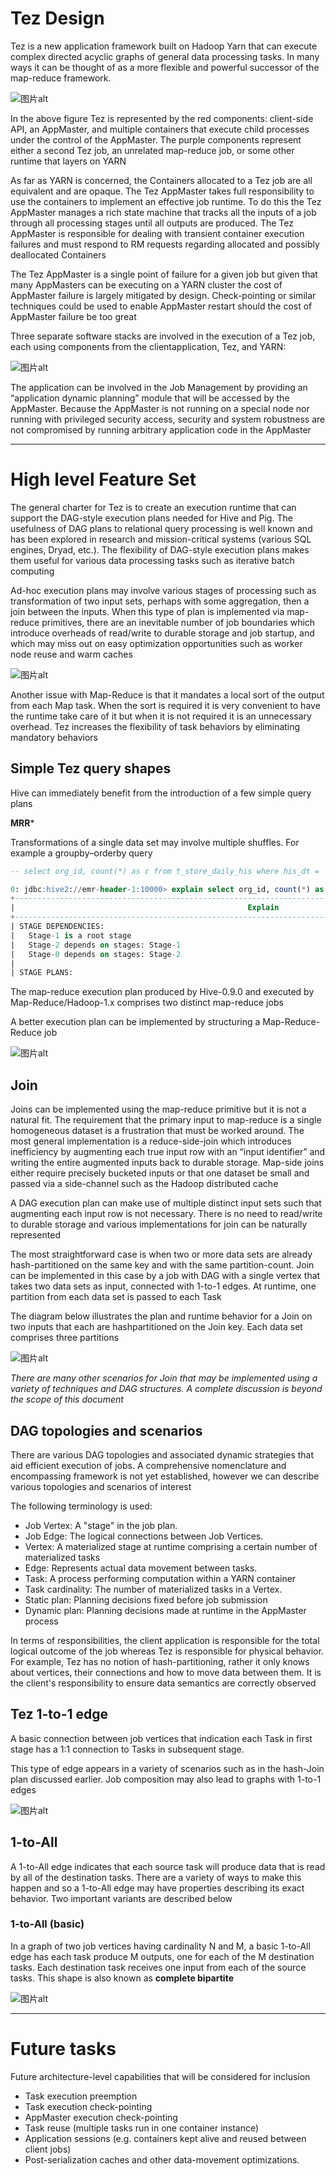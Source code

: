 # Tez Design

Tez is a new application framework built on Hadoop Yarn that can execute complex directed acyclic graphs of general data processing tasks. In many ways it can be thought of as a more flexible and powerful successor of the map-reduce framework.

![图片alt](./img/1.png)

In the above figure Tez is represented by the red components: client-side API, an AppMaster, and multiple
containers that execute child processes under the control of the AppMaster. The purple components represent
either a second Tez job, an unrelated map-reduce job, or some other runtime that layers on YARN

As far as YARN is concerned, the Containers allocated to a Tez job are all equivalent and are opaque. The Tez
AppMaster takes full responsibility to use the containers to implement an effective job runtime. To do this the Tez
AppMaster manages a rich state machine that tracks all the inputs of a job through all processing stages until all
outputs are produced. The Tez AppMaster is responsible for dealing with transient container execution failures
and must respond to RM requests regarding allocated and possibly deallocated Containers

The Tez AppMaster is a single point of failure for a given job but given that many AppMasters can be executing on
a YARN cluster the cost of AppMaster failure is largely mitigated by design. Check-pointing or similar techniques
could be used to enable AppMaster restart should the cost of AppMaster failure be too great

Three separate software stacks are involved in the execution of a Tez job, each using components from the clientapplication, Tez, and YARN:

![图片alt](./img/2.png)

The application can be involved in the Job Management by providing an “application dynamic planning” module
that will be accessed by the AppMaster. Because the AppMaster is not running on a special node nor running with
privileged security access, security and system robustness are not compromised by running arbitrary application
code in the AppMaster

---

# High level Feature Set

The general charter for Tez is to create an execution runtime that can support the DAG-style execution plans
needed for Hive and Pig. The usefulness of DAG plans to relational query processing is well known and has been
explored in research and mission-critical systems (various SQL engines, Dryad, etc.). The flexibility of DAG-style
execution plans makes them useful for various data processing tasks such as iterative batch computing

Ad-hoc execution plans may involve various stages of processing such as transformation of two input sets, perhaps
with some aggregation, then a join between the inputs. When this type of plan is implemented via map-reduce
primitives, there are an inevitable number of job boundaries which introduce overheads of read/write to durable
storage and job startup, and which may miss out on easy optimization opportunities such as worker node reuse
and warm caches

![图片alt](./img/3.png)

Another issue with Map-Reduce is that it mandates a local sort of the output from each Map task. When the sort
is required it is very convenient to have the runtime take care of it but when it is not required it is an unnecessary
overhead. Tez increases the flexibility of task behaviors by eliminating mandatory behaviors

## Simple Tez query shapes

Hive can immediately benefit from the introduction of a few simple query plans

**MRR***

Transformations of a single data set may involve multiple shuffles. For example a groupby–orderby query

```SQL
-- select org_id, count(*) as c from t_store_daily_his where his_dt = '2019-06-01' group by org_id order by c

0: jdbc:hive2://emr-header-1:10000> explain select org_id, count(*) as c from t_store_daily_his where his_dt = '2019-06-01' group by org_id order by c;
+---------------------------------------------------------------------------------------------------------------+--+
|                                                    Explain                                                    |
+---------------------------------------------------------------------------------------------------------------+--+
| STAGE DEPENDENCIES:                                                                                           |
|   Stage-1 is a root stage                                                                                     |
|   Stage-2 depends on stages: Stage-1                                                                          |
|   Stage-0 depends on stages: Stage-2                                                                          |
|                                                                                                               |
| STAGE PLANS:                                                                                                  |
```

The map-reduce execution plan produced by Hive-0.9.0 and executed by Map-Reduce/Hadoop-1.x comprises two
distinct map-reduce jobs

A better execution plan can be implemented by structuring a Map-Reduce-Reduce job

![图片alt](./img/4.png)

## Join

Joins can be implemented using the map-reduce primitive but it is not a natural fit. The requirement that the
primary input to map-reduce is a single homogeneous dataset is a frustration that must be worked around. The
most general implementation is a reduce-side-join which introduces inefficiency by augmenting each true input
row with an “input identifier” and writing the entire augmented inputs back to durable storage. Map-side joins
either require precisely bucketed inputs or that one dataset be small and passed via a side-channel such as the
Hadoop distributed cache

A DAG execution plan can make use of multiple distinct input sets such that augmenting each input row is not
necessary. There is no need to read/write to durable storage and various implementations for join can be
naturally represented

The most straightforward case is when two or more data sets are already hash-partitioned on the same key and
with the same partition-count. Join can be implemented in this case by a job with DAG with a single vertex that
takes two data sets as input, connected with 1-to-1 edges. At runtime, one partition from each data set is passed
to each Task

The diagram below illustrates the plan and runtime behavior for a Join on two inputs that each are hashpartitioned on the Join key. Each data set comprises three partitions

![图片alt](./img/5.png)

*There are many other scenarios for Join that may be implemented using a variety of techniques and DAG
structures. A complete discussion is beyond the scope of this document*

## DAG topologies and scenarios

There are various DAG topologies and associated dynamic strategies that aid efficient execution of jobs. A
comprehensive nomenclature and encompassing framework is not yet established, however we can describe
various topologies and scenarios of interest

The following terminology is used:

- Job Vertex: A "stage" in the job plan.
- Job Edge: The logical connections between Job Vertices.
- Vertex: A materialized stage at runtime comprising a certain number of materialized tasks
- Edge: Represents actual data movement between tasks.
- Task: A process performing computation within a YARN container
- Task cardinality: The number of materialized tasks in a Vertex.
- Static plan: Planning decisions fixed before job submission
- Dynamic plan: Planning decisions made at runtime in the AppMaster process

In terms of responsibilities, the client application is responsible for the total logical outcome of the job whereas
Tez is responsible for physical behavior. For example, Tez has no notion of hash-partitioning, rather it only knows
about vertices, their connections and how to move data between them. It is the client's responsibility to ensure
data semantics are correctly observed

## Tez 1-to-1 edge

A basic connection between job vertices that indication each Task in first stage has a 1:1 connection to Tasks in
subsequent stage.

This type of edge appears in a variety of scenarios such as in the hash-Join plan discussed earlier. Job composition
may also lead to graphs with 1-to-1 edges

![图片alt](./img/6.png)

## 1-to-All

A 1-to-All edge indicates that each source task will produce data that is read by all of the destination tasks. There
are a variety of ways to make this happen and so a 1-to-All edge may have properties describing its exact behavior.
Two important variants are described below

### 1-to-All (basic)

In a graph of two job vertices having cardinality N and M, a basic 1-to-All edge has each task produce M outputs,
one for each of the M destination tasks. Each destination task receives one input from each of the source tasks.
This shape is also known as **complete bipartite**

![图片alt](./img/7.png)


---

# Future tasks

Future architecture-level capabilities that will be considered for inclusion

- Task execution preemption
- Task execution check-pointing
- AppMaster execution check-pointing
- Task reuse (multiple tasks run in one container instance)
- Application sessions (e.g. containers kept alive and reused between client jobs)
- Post-serialization caches and other data-movement optimizations.
